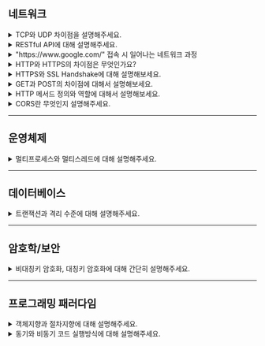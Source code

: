 
## 네트워크
<details>
  <summary> TCP와 UDP 차이점을 설명해주세요. </summary>
    <div markdown="1">

TCP는 **Transmission Control Protocol**으로, 전송 제어 프로토콜입니다.<br>
TCP는 신뢰성 있는 데이터 전송을 위해 사용되는 **연결지향 프로토콜**입니다.

UDP는 **User Datagram Protocol**으로 사용자 데이터그램 프로토콜입니다.<br>
UDP는 **빠른 데이터 전송을 중요시**하는 **비연결 프로토콜**입니다.<br>
두 단어 모두에게 존재하는 프로토콜(Protocol)이 디지털 장치간의 서로 통신하고 상호작용하기 위한 규칙의 집합입니다.

**TCP와 UDP의 차이점**은 다음과 같습니다:

**신뢰성**:
- TCP는 데이터 손실이나 순서의 뒤섞임이 발생하지 않습니다.
- UDP는 정확성을 확인하거나 재전송을 요청할 수 없기에 데이터가 손실 되거나 순서가 뒤섞일 수 있습니다.

**연결**:
- TCP는 데이터를 전송하기 전에 연결을 설정하고, 전송 후 연결을 해제합니다. 연결 및 해제과정에서 추가적인 오버헤드는 초래할 수 있으나, 신뢰성 있는 통신을 보장합니다. (오버헤드: 데이터전송 및 처리 과정에서 추가 부담이나 리소스 낭비를 뜻함)
- UDP는 연결 및 해제 단계가 없기에 빠른 전송이 가능하지만 데이터의 무결성을 보장하지 않습니다.

**사용사례**:
- TCP는 주로 이메일, 파일 전송과 같이 신뢰성이 중요한 경우 사용됩니다.
- UDP는 실시간 스트리밍, 온라인 게임, 음성통화 같이 데이터 전송 속도가 중요한 경우 사용됩니다.

![TCP의 3way&4way](https://img1.daumcdn.net/thumb/R1280x0/?scode=mtistory2&fname=https%3A%2F%2Fblog.kakaocdn.net%2Fdn%2FbHoWOZ%2FbtsyQSUDDPR%2FzSvULeIM1LJunmoUVinc4k%2Fimg.png)

"SYN"은 "Synchronize"의 약자로 동기입니다.
"ACK"는 "Acknowledgment"의 약자로 승인입니다.
"FIN"은 "Finish"의 약자로 종료입니다. 그 과정을 리눅스를 통해 3way, 4way인 것이 보입니다.
중간의 P의 경우, 패킷의 약자로 데이터 패킷을 전송하는 과정입니다.

**TCP 패킷의 재전송 과정**:
1. 패킷 송신: 송신자는 여러 개의 패킷으로 나눠 수신자에게 보냄. 각 패킷은 고유한 일련번호를 가지고 있습니다.
2. 패킷 수신: 수신자는 패킷을 받고, 패킷의 일련번호를 확인하여 순서대로 재조립합니다.
3. 패킷 손실 확인: 만약 패킷이 손실되었다고 감지하면, 송신자에게 패킷 손실을 알리기 위한 메시지를 보냅니다.
4. 재전송 요청: 송신자는 손실된 패킷을 재전송하고, 이 패킷의 일련번호를 통해 수신자는 어떤 패킷이 재전송된 것인지 판단할 수 있습니다.
5. 패킷 재전송: 재전송된 패킷은 수신자에게 도착하고 재조립합니다.

**TCP 세션 관리 (연결의 설정과 종료 과정) - Easy Version**:
- 연결 설정 (Handshake): 두 컴퓨터 간의 통신을 먼저 연결 설정해야 합니다. 이 단계를 연결 설정 또는 핸드쉐이크라고 부릅니다.
- 데이터 전송: 연결 설정 후, 데이터를 주고 받을 수 있습니다. A는 작은 조각으로 나눠 B에게 보내면 재조립하여 사용합니다.
- 연결 해제 (Termination): 데이터 통신이 끝난 후, 연결을 해제합니다. A는 B에게 끝내고자 하는 의사를 전달합니다. B는 요청을 수락하고 연결이 종료됩니다.

![TCP의 통신방식](https://img1.daumcdn.net/thumb/R1280x0/?scode=mtistory2&fname=https%3A%2F%2Fblog.kakaocdn.net%2Fdn%2FbaYyaw%2FbtsyPwLxTLK%2FOUwLGVUiHYa0ij2pZNQI8K%2Fimg.png)
- 연결 지향 방식, 패킷 교환방식
- 3way handshaking 으로 연결 4way handshaking으로 해제
- 흐름제어 - 송.수신측의 데이터 처리속도 차이 줄이기 위함, receiver가 현재 상태를 sender에게 피드백해 패킷 수를 조절
- 혼잡 제어 - 송신측의 데이터 전달과 네트워크 데이터 처리 속도 차이를 해결 하기 위함
- 높은 신뢰성- 낮은 성능
- 전이중(각각의 독립된 회선 사용), 점대점(1대1통신) 방식
- 각각의 패킷들은 연결되어있으며 번호가 매겨짐
- 신뢰성있는 전송이 필요할때 사용
- 가변길이 헤더
  
![UDP의 통신방식](https://img1.daumcdn.net/thumb/R1280x0/?scode=mtistory2&fname=https%3A%2F%2Fblog.kakaocdn.net%2Fdn%2F6tEyH%2FbtsyOFvfD9d%2FvQXKydWBR3KTHCKTRvwZc0%2Fimg.png)
- 비연결형 방식, 데이터그램 방식
- 정보를 주고받을떄 신호절차를 가지고 있지 않음
- UDP헤더의 CheckSum 필드로 최소한의 오류 검출
- 낮은 신뢰성 -높은 성
- 각각의 패킷들은 독립되어있다
- 빠른 전송이 필요할때 사용
- 고정 길이 헤더
- 일반적으로는 저런 내용이지만 UDP는 커스터마이징이 가능하며 개발자의 역량에 따라서 UDP를 이용해 TCP와 비슷한 신뢰성 가지게 할 수 있음 ex) QUIC
  </div>
</details>

<details>
  <summary> RESTful API에 대해 설명해주세요. </summary>
  <div markdown="1">

### REST란?
**REpresentational State Transfer** 의 약자로, 네트워크 상의 Client와 Server 사이의 통신 방식 중 하나입니다. REST는 **자원 (resource)의 표현 (representation)을 통한 상태 전달**을 의미하며, SW에서 관리하는 모든 것을 자원으로 정의하고, 해당 자원의 정보를 주고 받는 방식입니다.

![RESTful API](https://blog.kakaocdn.net/dn/RoRYS/btszvcF6bDZ/sKKc6iCtUTsOJssIOBMsLK/img.png)

#### 정의
- 자원: 해당 SW가 관리하는 모든 것 (문서, 그림, 데이터 등)
- 표현: 그 자원을 표현하기 위한 이름 (예: 학생 정보가 자원이라면 ‘students’ 등)
- 상태 전달: 데이터가 요청되는 시점에 자원의 상태를 전달 (JSON 혹은 XML)

#### 개념
- 어떤 자원에 대해 CRUD 연산을 수행하기 위해 URI (Resource)로 GET, POST 등의 방식 (Method)을 사용하여 요청을 보내면, 요청을 위한 자원은 특정한 형태 (Representation of Resource)로 표현
- URI: Uniform Resource Locator로 인터넷 상 자원의 위치
- URL: Uniform Resource Identifier로 인터넷 상의 자원을 식별하기 위한 문자열의 구성

![URL과 URI](https://img1.daumcdn.net/thumb/R1280x0/?scode=mtistory2&fname=https%3A%2F%2Fblog.kakaocdn.net%2Fdn%2Fcx4Kdb%2FbtszyH50wNO%2FJIyzskvsS9KJTbJmTK0hsK%2Fimg.png)

#### 구성 요소
- 자원 (Resource) - URI
  - 모든 자원에는 고유한 ID가 존재하고, 이 자원은 Server에 존재함
  - 자원을 구별하는 ID는 '/exgroups/:exgroup_id'와 같은 HTTP URI 임
  - Client는 URI를 이용해 자원을 지정하고 해당 자원의 상태(정보)에 대한 조작을 Server에 요청
- 행위 (Verb) - Method
  - HTTP 프로토콜의 Method(GET, POST, PUT, PATCH, DELETE)를 사용
- 표현 (Representation of Resource)
  - Client와 Server가 데이터를 주고받는 형태로 JSON, XML, TEXT, RSS 등이 있음
  - JSON, XML을 통해 데이터를 주고 받는 것이 일반적
- Server-Client (서버-클라이언트 구조)
  - 자원이 있는 쪽이 Server, 자원을 요청하는 쪽이 Client가 됩니다.
  - REST Server: API를 제공하고 비즈니스 로직 처리 및 저장을 책임집니다.
  - Client: 사용자 인증이나 context(세션, 로그인 정보) 등을 직접 관리하고 책임집니다.
  - 서로 간 의존성이 줄어듭니다.

#### Stateless (무상태)
- HTTP 프로토콜은 Stateless Protocol이므로 REST 역시 무상태성을 가집니다.
- Client의 context를 Server에 저장하지 않음
- 세션과 쿠키와 같은 context 정보를 신경쓰지 않아도 되므로 구현이 단순화됩니다.
- Server는 각각의 요청을 완전히 별개의 것으로 인식하고 처리
- 각 API 서버는 Client의 요청만을 단순 처리
- 이전 요청이 다음 요청의 처리에 연관되어서는 안 됨
- 물론 이전 요청이 DB를 수정하여 DB에 의해 바뀌는 것은 허용
- Server의 처리 방식에 일관성을 부여하고 부담이 줄어들며, 서비스의 자유도가 높아집니다.

#### Cacheable (캐시 처리 가능)
- 웹 표준 HTTP 프로토콜을 그대로 사용하므로 웹에서 사용하는 기존의 인프라를 그대로 활용 가능
- HTTP가 가진 가장 강력한 특징 중 하나인 캐싱 기능을 적용할 수 있음
- HTTP 프로토콜 표준에서 사용하는 Last-Modified 태그나 E-Tag를 이용하면 캐싱 구현이 가능
- 대량의 요청을 효율적으로 처리하기 위해 캐시가 요구됨
- 캐시 사용을 통해 응답 시간이 빨라지고 REST Server 트랜잭션이 발생하지 않기 때문에 전체 응답 시간, 성능, 서버의 자원 이용률을 향상시킬 수 있음

#### Layered System (계층화)
- Client는 REST API Server만 호출
- REST Server는 다중 계층으로 구성될 수 있음
- API Server는 순수 비즈니스 로직을 수행하고 그 앞단에 보안, 로드 밸런싱, 암호화, 사용자 인증 등을 추가하여 구조상의 유연성을 제공
- 로드 밸런싱, 공유 캐시 등을 통해 확장성과 보안성을 향상시킬 수 있음
- PROXY, 게이트웨이 같은 네트워크 기반의 중간 매체를 사용할 수 있음

#### Code-On-Demand (optional)
- Server로부터 스크립트를 받아서 Client에서 실행
- 반드시 충족할 필요는 없음

#### Uniform Interface (인터페이스 일관성)
- URI로 지정한 Resource에 대한 조작을 통일되고 한정적인 인터페이스로 수행
- HTTP 표준 프로토콜에 따르는 모든 플랫폼에서 사용이 가능
- 특정 언어나 기술에 종속되지 않음

#### 설계 기본 규칙
- URI는 자원을 표현해야함
- 동사보다는 명사, 대문자보다는 소문자 이용
- 도큐먼트 이름 = 단수 명사 이용
- 컬렉션 이름 = 복수 명사 이용
- 스토어 이름 = 복수 명사 이용
- 자원에 대한 행위는 HTTP Method로 표현
- URI에 Method가 들어가면 안됨
- URI에 행위에 대한 동사 표현이 들어가면 안됨
- 경로 부분 중 변하는 부분은 유일 값으로 대체함 (예: id)
- 마지막 문자로 / 를 넣지 않음
- 불가피하게 긴 경로를 사용할 경우 (-)을 사용해 가독성을 높이며 (_)은 이용하지 않음
- 확장자는 URI에 포함하지 않음

#### REST 아키텍처 스타일을 따르는 API
- REST API

#### REST 아키텍처를 완전하게 따라 만들어진 API
- RESTful API

#### REST 아키텍처를 구현하는 웹 서비스
- RESTful 웹 서비스

#### 예시 코드
```javascript
const express = require('express');
const app = express();
app.use(express.json());

let books = [
  { id: 1, title: 'Book 1', author: 'Author 1'},
  { id: 2, title: 'Book 2', author: 'Author 2'},
  { id: 3, title: 'Book 3', author: 'Author 3'}
];

app.get('/books', (req, res) => {
  res.json(books);
});

app.get('/books/:id', (req, res) => {
  const book = books.find(b => b.id === parseInt(req.params.id));
  if (!book) res.status(404).send('The book with the given ID was not found.');
  res.send(book);
});

app.post('/books', (req, res) => {
  const book = {
    id: books.length + 1,
    title: req.body.title,
    author: req.body.author
  };
  books.push(book);
  res.send(book);
});

app.put('/books/:id', (req, res) => {
  const book = books.find(b => b.id === parseInt(req.params.id));
  if (!book) res.status(404).send('The book with the given ID was not found.');

  book.title = req.body.title;
  book.author = req.body.author;

  res.send(book);
});

app.delete('/books/:id', (req, res) => {
  const book = books.find(b => b.id === parseInt(req.params.id));
  if (!book) res.status(404).send('The book with the given ID was not found.');

  const index = books.indexOf(book);
  books.splice(index, 1);

  res.send(book);
});

const port = process.env.PORT || 3000;
app.listen(port, () => console.log(`Listening on port ${port}...`));
```

# REST 아키텍처 원칙에 따른 API 구현

이 코드는 **REST 아키텍처 원칙**을 따르는 API를 구현하고 있습니다. RESTful API의 핵심 원칙은 **자원(Resource)**, **행위(Verb)**, **표현(Representation)** 입니다.

## 자원(Resource)

이 코드에서 자원은 **책(Book)** 입니다. 각 책은 고유한 ID를 가지며, 이를 통해 책을 식별하고 접근할 수 있습니다.

## 행위(Verb)

HTTP 메서드(GET, POST, PUT, DELETE)를 사용하여 책에 대한 CRUD 연산을 수행합니다.

- `GET /books`: 모든 책의 목록을 가져옵니다.
- `GET /books/:id`: 특정 ID의 책을 가져옵니다.
- `POST /books`: 새로운 책을 추가합니다.
- `PUT /books/:id`: 특정 ID의 책 정보를 업데이트합니다.
- `DELETE /books/:id`: 특정 ID의 책을 삭제합니다.

## 표현(Representation)

클라이언트와 서버가 데이터를 주고받는 형태입니다. 이 코드에서는 **JSON 형식**으로 데이터를 주고받습니다.

또한, 이 코드는 **Stateless(무상태성) 원칙**도 따르고 있습니다. 각 요청은 독립적으로 처리되며, 서버는 클라이언트의 상태 정보를 저장하지 않습니다. 따라서 이 코드는 REST 아키텍처 원칙에 따라 설계된 API입니다. 이러한 방식은 클라이언트와 서버 간의 상호작용을 단순화하고, 확장성과 유연성을 제공합니다. 이것이 위의 코드가 RESTful API로 설계된 이유입니다.


  </div>
</details>

<details>
  <summary> "https://www.google.com/" 접속 시 일어나는 네트워크 과정 </summary>
    <div markdown="1">

![그림](https://velog.velcdn.com/images%2Feassy%2Fpost%2F0abf8e1b-ac94-4db5-a607-ead0d271fec5%2F%E1%84%89%E1%85%B3%E1%84%8F%E1%85%B3%E1%84%85%E1%85%B5%E1%86%AB%E1%84%89%E1%85%A3%E1%86%BA%202021-10-19%20%E1%84%8B%E1%85%A9%E1%84%92%E1%85%AE%206.52.09.png)

1. **URL 파싱 및 HTTP 요청 생성**: 브라우저가 **URL을 해석**하여 HTTP 요청 메시지를 생성하고, 이를 운영체제에 **전송 요청**합니다. 이 과정은 사용자가 입력한 웹 주소를 분석하여 적절한 요청 형식으로 변환하는 것을 포함합니다.

2. **DNS 룩업**: **도메인 이름을 IP 주소로 변환하기 위해 DNS 룩업**을 수행합니다. 크롬과 같은 브라우저는 이 과정에서 먼저 로컬의 hosts 파일과 DNS 캐시를 확인합니다, 웹 사이트의 주소를 네트워크에서 식별할 수 있는 숫자 형태로 변환하는 과정입니다.

3. **프로토콜 스택을 통한 패킷 처리**: 운영체제 내의 프로토콜 스택이 **HTTP 요청을 네트워크 패킷으로 변환**하고 제어 정보를 추가합니다. 이 단계에서는 데이터를 네트워크를 통해 전송하기 위해 패킷으로 캡슐화하는 과정이 포함됩니다.

4. **LAN 어댑터를 통한 전송**: LAN 어댑터가 패킷을 **전기 신호로 변환**하여 **네트워크로 송출**합니다. 이는 디지털 신호를 물리적 네트워크를 통해 전송할 수 있는 형태로 변환하는 과정입니다.

5. **인터넷 접속 경로를 통한 이동**: 패킷은 **스위칭 허브를 거쳐 ISP를 통해 인터넷으로 전송**됩니다. 이 단계는 데이터가 인터넷 서비스 제공자(ISP)를 통해 전 세계의 다른 네트워크로 이동하는 과정을 포함합니다.

6. **인터넷의 핵심부를 통한 전달**: 패킷은 여러 고속 **라우터**를 거쳐 인터넷의 핵심부를 통과하여 **목적지로 이동**합니다. 이 과정에서는 데이터가 인터넷의 다양한 네트워크 노드를 통해 최종 목적지까지 전달되는 경로를 따릅니다.

7. **목적지 LAN 도착 및 검사**: 패킷은 목적지의 **LAN에 도착하며, 방화벽에서 검사 후** 필요한 경우 캐시 **서버로 이동**합니다. 이는 네트워크 보안을 위한 필터링 과정과 캐싱을 통한 효율적인 데이터 처리를 포함합니다.

8. **웹 서버에서의 처리**: 웹 서버는 프로토콜 스택을 통해 **패킷을 추출, 메시지를 복원**하고, 웹 서버 애플리케이션으로 전달합니다. 이 단계는 웹 서버가 네트워크 패킷을 받아 원래의 HTTP 요청으로 변환하는 과정입니다.

9. **응답 데이터 작성 및 회송**: 웹 서버 애플리케이션은 요청에 대한 응답 데이터를 작성하여 클라이언트로 다시 보냅니다. 이 응답은 사용자의 브라우저로 돌아가는 같은 경로를 통해 전송됩니다. 이 과정은 웹 페이지나 다른 웹 콘텐츠를 사용자에게 전달하는 것을 포함합니다.

  </div>
</details>

<details>
  <summary> HTTP와 HTTPS의 차이점은 무엇인가요? </summary>
    <div markdown="1">

**HTTP**(Hypertext Transfer Protocol)는 **클라이언트와 서버 간 통신을 위한 통신 규칙** 또는 **프로토콜**입니다. 사용자가 웹 사이트를 방문하면 사용자 브라우저가 웹 서버에 HTTP 요청을 전송하고 웹 서버는 HTTP 응답으로 응답합니다. 웹 서버와 사용자 브라우저는 데이터를 일반 텍스트로 교환합니다. 간단히 말해 **HTTP 프로토콜은 네트워크 통신을 작동하게 하는 기본 기술입니다.**

이름에서 알 수 있듯이 **HTTPS**(Hypertext Transfer Protocol **Secure**)는 HTTP의 확장 버전 또는 더 안전한 버전입니다. HTTPS에서는 브라우저와 서버가 **데이터를 전송하기 전에 안전하고 암호화된 연결을 설정**합니다.

HTTPS는 **SSL(Secure Socket Layer)** 프로토콜을 이용하여 **데이터를 암호화**합니다. 이를 통해 데이터를 전송하는 과정에서 중간에 제3자가 데이터를 가로채더라도 데이터를 해독할 수 없습니다.

**SSL**은 **웹사이트와 브라우저 사이**에 **전송되는 데이터를 암호화**하여 **인터넷 연결을 보호**하기 위한 **표준 기술**입니다. **SSL은 공개키 암호화 방식**을 사용합니다. 이 방식은 데이터를 암호화하는 공개키와 데이터를 복호화하는 개인키를 사용합니다. 이를 통해 데이터를 안전하게 전송할 수 있습니다.

HTTPS를 사용하면, 사용자가 웹사이트에 로그인하거나 개인정보를 입력하는 등의 작업을 할 때, 제3자가 정보를 가로채어 악용하는 것을 방지할 수 있습니다.

  </div>
</details>

<details>
  <summary> HTTPS와 SSL Handshake에 대해 설명해보세요. </summary>
    <div markdown="1">

**HTTPS**는 HTTP 프로토콜에 **보안 계층을 추가한 것**입니다. 
**SSL(Secure Sockets Layer)** 는 보안용 프로토콜에 사용되는 암호화 기술입니다. 

**SSL Handshake**는 SSL/TLS 프로토콜에서 사용되는 과정으로, **클라이언트와 서버 간의 보안 연결을 설정하는 과정**입니다.

1. 클라이언트가 서버에 접속하면, 서버는 클라이언트에게 공개키를 전송합니다.
2. 클라이언트는 이 공개키를 사용하여 랜덤한 대칭키를 암호화하여 서버에 전송합니다.
3. 서버는 이 암호화된 대칭키를 자신의 개인키를 사용하여 복호화합니다.
4. 이후 클라이언트와 서버는 이 대칭키를 사용하여 암호화된 통신을 수행합니다.

이러한 보안 프로토콜은 인터넷 상에서 데이터를 안전하게 전송하기 위해 필수적입니다.

  </div>
</details>

<details>
  <summary> GET과 POST의 차이점에 대해서 설명해보세요. </summary>
    <div markdown="1">

HTTP 프로토콜에서 GET과 POST는 두 가지 주요한 요청 방식입니다. 
GET은 **서버로부터 데이터를 요청**하는 데 사용되며, **URL에 쿼리 문자열을 포함**합니다. 
반면, POST는 **서버에 데이터를 제출하는 데 사용**되며, **HTTP 요청의 본문에 데이터를 포함**합니다.

GET과 POST의 차이점은 다음과 같습니다:

- GET 요청에서는 URL에 쿼리 문자열을 포함하여 데이터를 전송합니다. 반면, POST 요청에서는 HTTP 요청의 본문에 데이터를 포함하여 전송합니다. 예를 들어, GET 요청에서는 https://example.com/search?q=apple과 같이 URL에 데이터를 포함하여 검색 결과를 요청할 수 있습니다. 반면, POST 요청에서는 HTTP 요청의 본문에 데이터를 포함하여 로그인 정보나 회원가입 정보 등을 서버에 제출할 수 있습니다.
- GET 요청은 북마크할 수 있지만, POST 요청은 북마크할 수 없습니다. 이는 GET 요청에서는 URL에 데이터가 포함되어 있어 북마크를 통해 다시 접속하면 동일한 데이터를 요청할 수 있기 때문입니다. 반면, POST 요청에서는 URL에 데이터가 포함되어 있지 않아 북마크를 통해 다시 접속하면 동일한 데이터를 제출할 수 없습니다.
- GET 요청은 URL 길이 제한이 있습니다. 반면, POST 요청은 데이터 길이에 대한 제한이 없습니다.
- GET 요청은 데이터를 요청하는 데 사용되며, 데이터를 수정하지 않습니다. 반면, POST 요청은 데이터를 생성하거나 수정하는 데 사용됩니다.

PUT, DELETE, HEAD, OPTIONS, CONNECT, TRACE 등의 다른 HTTP 메서드도 있지만, GET과 POST가 가장 많이 사용됩니다.

참고로, GET 요청은 민감한 데이터를 다룰 때 사용해서는 안 됩니다.
이유는 GET요청은 쿼리 문자열은 URL에 노출되어 보안상 취약하고 브라우저에 기록을 남기기 때문입니다.

  </div>
</details>

<details>
  <summary> HTTP 메서드 정의와 역할에 대해서 설명해보세요. </summary>
    <div markdown="1">

**HTTP(HyperText Transfer Protocol)**는 클라이언트와 서버 간의 통신을 위한 프로토콜입니다.

**HTTP 요청 메서드**는 **주어진 리소스에 수행하길 원하는 행동을 나타냅니다.**

각각의 메서드는 서로 다른 의미를 구현하지만, 일부 기능은 메서드 집합 간에 서로 공유하기도 합니다.

이를테면, GET 메서드는 특정 리소스의 표시를 요청하고, POST 메서드는 특정 리소스에 엔티티를 제출할 때 쓰입니다.

HTTP 요청 메서드는 다음과 같습니다:

- GET: 특정 리소스의 표시를 요청합니다. GET을 사용하는 요청은 오직 데이터를 받기만 합니다.
- POST: 특정 리소스에 엔티티를 제출할 때 쓰입니다. 이는 종종 서버의 상태의 변화나 부작용을 일으킵니다.
- PUT: 목적 리소스 모든 현재 표시를 요청 payload로 바꿉니다.
- PATCH: 리소스의 부분만을 수정하는 데 쓰입니다.
- DELETE: 특정 리소스를 삭제합니다.

---

- HEAD: GET 메서드의 요청과 동일한 응답을 요구하지만, 응답 본문을 포함하지 않습니다.
- CONNECT: 목적 리소스로 식별되는 서버로의 터널을 맺습니다.
- OPTIONS: 목적 리소스의 통신을 설정하는 데 쓰입니다.
- TRACE: 목적 리소스의 경로를 따라 메시지 loop-back 테스트를 합니다.

**HTTP 요청 메서드는 클라이언트가 서버에게 요청을 보낼 때 사용됩니다.** 이를테면, GET 메서드를 사용하여 웹 페이지를 요청하면, 서버는 해당 페이지의 HTML 코드를 응답으로 보내줍니다. 이와 같이, HTTP 요청 메서드는 클라이언트와 서버 간의 통신을 가능하게 합니다.

  </div>
</details>

<details>
  <summary> CORS란 무엇인지 설명해주세요. </summary>
    <div markdown="1">

**CORS**는 "Cross-Origin Resource Sharing"의 약자로, **웹에서 다른 출처(도메인, 프로토콜, 포트)의 자원에 접근할 수 있도록 하는 보안 메커니즘**입니다.

- "Cross-Origin Resource Sharing"을 합쳐서 해석하면, "다른 출처(Origin)의 자원(Resource)을 웹 페이지에서 공유(Sharing)할 수 있도록 허용하는 것”

간단하게 말해서, **웹 페이지는 기본적으로 같은 출처에서만 데이터를 불러오도록 제한**되어 있습니다. 이는 보안상의 이유 때문인데, 다른 출처에서 스크립트나 데이터를 불러오는 것이 허용되면 해커들이 악의적인 코드를 심을 수 있기 때문입니다.

그런데 웹 개발을 하다 보면 때때로 다른 출처의 데이터나 자원이 필요한 경우가 있습니다. 예를 들어, 당신이 만든 웹사이트가 [](http://mywebsite.com/)[http://mywebsite.com](http://mywebsite.com) 이고, 당신이 다른 사이트 [](http://api.othersite.com/)[http://api.othersite.com](http://api.othersite.com) 에서 제공하는 데이터를 사용하고 싶을 때입니다. 이**때 CORS 정책이 없다면 보안상의 이유로 이러한 요청은 차단**됩니다.

CORS는 이러한 문제를 해결하기 위해 만들어졌습니다. **서버에서 특정 HTTP 헤더를 설정하면, 브라우저는 이를 감지하고 다른 출처의 자원에 대한 접근을 허용하게 됩니다.**

즉, **CORS는 안전한 방법으로 다른 출처의 자원을 사용할 수 있게 해주는 규칙이자 시스템**이라고 할 수 있습니다.

다음은 node.js에서 cors를 사용하는 간단한 예시 코드

```jsx
// npm install express cors

---

const express = require('express');
const cors = require('cors');

const app = express();

// CORS 미들웨어를 사용하여 모든 요청에 대해 CORS를 허용합니다.
app.use(cors());

// 예시 라우트
app.get('/data', (req, res) => {
    res.json({ message: 'Hello World' });
});

// 서버를 3000 포트에서 실행합니다.
app.listen(3000, () => {
    console.log('Server running on port 3000');
});
```

  </div>
</details>

---

## 운영체제

<details>
<summary> 멀티프로세스와 멀티스레드에 대해 설명해주세요. </summary>
<div markdown="1">

![멀티프로세스VS멀티스레드](https://img1.daumcdn.net/thumb/R1280x0/?scode=mtistory2&fname=https%3A%2F%2Fblog.kakaocdn.net%2Fdn%2FcLeuBN%2FbtszzIFjtP3%2FVtysBpPVKh53hqbmWx0uZ1%2Fimg.png)
 
 **개인적으로 멀티프로세스와 멀티스레드를 한방에 이해 시켜준 이미지**
 **멀티 프로레스(크롬) VS 멀티 스레드 (익스플로어)**

![프로세스](https://img1.daumcdn.net/thumb/R1280x0/?scode=mtistory2&fname=https%3A%2F%2Fblog.kakaocdn.net%2Fdn%2Fc9FvPh%2FbtszzKb8NMM%2FMTZoVCWQ2VBMa9YN0eP4kk%2Fimg.png)
![작업관리](https://img1.daumcdn.net/thumb/R1280x0/?scode=mtistory2&fname=https%3A%2F%2Fblog.kakaocdn.net%2Fdn%2FBP5ib%2FbtszC4UrBxh%2FOh5yPSfE9jKveFJsCCEXb0%2Fimg.png)

**프로세스는 운영체제로부터 자원을 할당받는 작업의 단위**

<br>

**프로세스의 특징**
- 프로세스는 각각 독립된 메모리 영역(Code, Data, Stack, Heap의 구조)을 할당받는다.
- 기본적으로 프로세스당 최소 1개의 스레드(메인 스레드)를 가지고 있다. 각 프로세스는 별도의 주소 공간에서 실행되며, 한 프로세스는 다른 프로세스의 변수나 자료구조에 접근할 수 없다.
- 한 프로세스가 다른 프로세스의 자원에 접근하려면 프로세스 간의 통신(IPC, inter-process communication)을 사용해야 한다. Ex. 파이프, 파일, 소켓 등을 이용한 통신 방법 이용

| 항목 | 프로그램 | 프로세스 |
| --- | --- | --- |
| 정의 | 어떤 작업을 하기 위해 실행할 수 있는 파일 | 실행되어 작업 중인 컴퓨터 프로그램 |
| 상태 | 파일이 저장 장치에 있지만 메모리에는 올라가 있지 않은 정적인 상태 | 메모리에 적재되고 CPU 자원을 할당받아 프로그램이 실행되고 있는 상태 |
| 요약 | 그냥 코드 덩어리 | 그 코드 덩어리를 실행한 것 |

![스레드](https://img1.daumcdn.net/thumb/R1280x0/?scode=mtistory2&fname=https%3A%2F%2Fblog.kakaocdn.net%2Fdn%2FbbcJ4D%2FbtszCeQ2sD7%2FMpytRcp7gKqafJCwTmXek1%2Fimg.png)

**스레드는 프로세스가 할당받은 자원을 이용하는 실행의 단위 (= 프로세스 내에서 실행되는 여러 흐름의 단위)**

<br>

**스레드의 특징**
- 스레드는 프로세스 내에서 각각 Stack만 따로 할당받고 Code, Data, Heap 영역은 공유한다.
- 스레드는 한 프로세스 내에서 동작되는 여러 실행의 흐름으로, 프로세스 내의 주소 공간이나 자원들(힙 공간 등)을 같은 프로세스 내에 스레드끼리 공유하면서 실행된다.
- 각각의 스레드는 별도의 레지스터와 스택을 갖고 있지만, 힙 메모리는 서로 읽고 쓸 수 있다.
- 한 스레드가 프로세스 자원을 변경하면, 다른 이웃 스레드(sibling thread)도 그 변경 결과를 즉시 볼 수 있다.

<br>
<br>

#### 멀티프로세스와 멀티스레드
**멀티 프로세싱 (Multiprocessing)은 다수의 프로세서로 다수의 "프로세스"를 협력적으로 동시에 처리하는 것입니다.** 
<br>

**멀티스레딩 (Multithreading)은 하나의 프로세스 안에서 여러 개의 실행 흐름 (스레드)을 두는 방식으로 여러 실행을 동시에 실행하도록 하나의 프로세스를 운영하는 방식입니다.**

![멀티프로세스VS멀티스레드](https://img1.daumcdn.net/thumb/R1280x0/?scode=mtistory2&fname=https%3A%2F%2Fblog.kakaocdn.net%2Fdn%2FcLeuBN%2FbtszzIFjtP3%2FVtysBpPVKh53hqbmWx0uZ1%2Fimg.png)

### [크롬]

**멀티 프로세스의 장점**
1. 안정성 : 하나의 프로세스가 죽어도 다른 프로세스에 영향을 미치지 않습니다.
2. 보안: 각 프로세스는 자신의 메모리 공간을 가지고 있어 다른 프로세스의 메모리에 접근할 수 없습니다.
<br>

**멀티 프로세스의 단점**
1. 시스템 자원 소모: 각 프로세스는 자신만의 메모리 공간을 가지므로, 메모리를 많이 소모합니다.
2. IPC(Inter-Process Communication)가 필요합니다.

<details>
<summary>IPC(프로세스 간 통신)</summary>

IPC(Inter-Process Communication)가 필요한 이유를 멀티프로세스의 단점으로 볼 수 있는 주요 이유는 다음과 같습니다:

- 복잡성: IPC는 프로세스 간에 데이터를 전송하고 동기화하는 복잡한 메커니즘이 필요합니다. 이로 인해 프로그램의 설계와 구현이 복잡해질 수 있습니다.
- 성능 저하: IPC를 통한 데이터 전송은 프로세스 내부에서 데이터를 전송하는 것보다 더 많은 시간과 자원을 소모합니다. 따라서, IPC를 많이 사용하는 멀티프로세스 시스템은 성능 저하를 경험할 수 있습니다.
- 동기화 문제: 여러 프로세스가 동시에 같은 자원에 접근하려고 할 때 발생하는 동기화 문제를 해결하기 위해 추가적인 메커니즘이 필요합니다. 이는 프로그램의 복잡성을 더욱 증가시키며, 잘못 관리되면 데이터 불일치와 같은 문제를 초래할 수 있습니다.

따라서, IPC가 필요한 멀티프로세스 시스템은 이러한 단점들로 인해 개발 및 유지보수가 어렵고, 성능 저하를 경험할 수 있습니다. 이러한 이유로 IPC의 필요성을 멀티프로세스의 단점으로 볼 수 있습니다.

</details>


### [익스플로어]

**멀티 스레드의 장점**
1. 시스템 자원 소모가 적습니다.
2. IPC가 필요하지 않습니다.
   
<br>

**멀티 프로세스의 단점**
1. 안정성: 하나의 스레드가 죽으면 전체 프로세스가 영향을 받습니다.
2. 보안: 각 스레드는 자신이 속한 프로세스의 메모리 공간을 공유하므로, 다른 스레드가 메모리에 접근할 수 있습니다.

</div>
</details>

---

## 데이터베이스
<details>
<summary> 트랜잭션과 격리 수준에 대해 설명해주세요. </summary>
<div markdown="1">

#### 정의
**트랜잭션(Transaction)** 은 **데이터베이스의 상태를 변환시키는 하나의 논리적 기능을 수행하기 위한 작업의 단위** 또는 **한꺼번에 모두 수행되어야 할 일련의 연산** 들을 의미합니다.

```
// 트랜잭션 시작
BEGIN TRAN

//변경할 쿼리문
UPDATE tbl_admin
SET nickname = "babo"
WHERE no= 1;

//결과 확인해 본 후
select * from tbl_admin

//성공 처리
COMMIT TRAN
//실패 처리
ROLLBACK TRAN
```

이론공부만 하던 시절에는 와닿지 않았던 개념이었는데, 현업에서 사용하게 되어서 CS의 주제로 선정하게 되었다.
위의 쿼리문 처럼 변경을 시작하기 전에 **" BEGIN TRAN "** 을 실행하고, **변경하는 쿼리문** 을 실행한다.
잘 변경되었나 확인해보고, 잘 못 변경되었다면 **ROLLBACK**, 잘 되었다면 **COMMIT**을 실행시킨다.

#### 주요목적

**트랜잭션의 주요 목적**은 **데이터의 무결성과 일관성을 보장**하는 것입니다. 여러 작업을 단일 트랜잭션으로 그룹화하여 트랜잭션 내의 모든 작업이 성공적으로 실행되거나 아무 것도 실행되지 않도록 할 수 있습니다.

<br>

**트랜잭션**은 신뢰할 수 있고 일관된 데이터 처리를 보장하는 **ACID속성**을 따릅니다. 트랜잭션은 원자성(Atomicity), 일관성(Consistency), 독립성(Isolation), 지속성(Durability)의 4가지 특징을 가집니다.

1. 원자성은 트랜잭션이 데이터베이스에 모두 반영되던가, 아니면 전혀 반영되지 않아야 한다는 것을 의미
2. 일관성은 트랜잭션의 작업 처리 결과가 항상 일관성이 있어야 한다는 것을 의미
3. 독립성은 둘 이상 트랜잭션이 동시 실행시, 어떤 트랜잭션이라도 다른 트랜잭션 연산에 끼어들 수 없다는 점을 의미
4. 지속성은 트랜잭션이 성공적으로 완료됬을 경우, 결과는 영구적으로 반영되어야 한다는 점

<br>

[ "트랜잭션에서 ACID 속성을 따른다"는 것은 원자성, 일관성, 독립성, 지속성을 최대한 지키려고 노력한다는 것을 의미"]

#### 트랜잭션의 격리수준 4단

- 트랜잭션 **격리수준(isolation level)** 이란 **동시에 DB에 접근할 때, 그 접근을 어떻게 제외할지에 대한 설정**
- 동시에 여러 트랜잭션이 처리될 때, 트랜잭션끼리 얼마나 서로 고립되어 있는지를 나타내는 것. **즉, 특정 트랙잭션이 다른 트랜잭션이 변경한 데이터를 볼 수 있도록 허용할지 말지를 결정하는 것**

#### 격리 수준 단계
1. READ UNCOMMITED
2. READ COMMITED
3. REPEATABLE READ
4. SERIALIZABLE
<br>
- 격리 수준 증가할 수록 일관성은 증가하지만 동시성은 감소
- 일반적인 DB 서비스는 READ COMMITED 또는 REPEATABLE READ 중 하나를 선택(oracle = READ COMMITED, mysql = REPEATABLE READ)

### 1. READ-UNCOMMITED

![READ-UNCOMMITED](https://img1.daumcdn.net/thumb/R1280x0/?scode=mtistory2&fname=https%3A%2F%2Fblog.kakaocdn.net%2Fdn%2Fbtm4xu%2FbtszKdwy2Ra%2FfDbkMxXUb4TP8UT61tz3Y1%2Fimg.png)

- 변경사항을 커밋하기 전에 다른 트랜잭션에서 조회할 수 있는 수준 (일반적으로 사용되지 않음)

- Dirty Read, Repeatable Read, Phantom Read 문제도 발생할 수 있음.

### 2. READ-COMMITED

![READ-COMMITED](https://img1.daumcdn.net/thumb/R1280x0/?scode=mtistory2&fname=https%3A%2F%2Fblog.kakaocdn.net%2Fdn%2FwmHZD%2FbtszHH6gDv5%2F4aEpAlMuXZkkgxrtYxn19K%2Fimg.png)

- 어떤 트랜잭션의 변경내용이 커밋이 완료된 데이터만 다른 트랜잭션에서 조회 가능. 트랜잭션이 이루어지는동안 다른 사용자는 해당 데이터에 접근이 불가능.

- 커밋전에 조회가 됨으로 VALUE(값)의 오류가 발생할 수 있음

- 이 격리수준은 Oracle DBMS 에서 기본으로 사용하고 있으며, 대중적으로 가장 많이 선택되는 격리수준

- 결제 기능과 같은 금전적인 처리와 연결된 기능이라면 문제가 발생할 수 있음

-  ‘Dirty Read’ 문제는 해결, 'Non-Repeatable Read’와 ‘Phantom Read’ 문제는 발생할 수 있음.


### 3. REPETABLE READ

![REPETABLE READ](https://img1.daumcdn.net/thumb/R1280x0/?scode=mtistory2&fname=https%3A%2F%2Fblog.kakaocdn.net%2Fdn%2FLYt9e%2FbtszF2p0mbv%2FiKPfx7Df23KOYXbTDxMYTK%2Fimg.png)


- 트랜잭션이 시작되기 전에 커밋된 내용에 대해서만 조회할 수 있는 격리수준. 트랜잭션이 완료될 때 까지 SELECT 쿼리가 사용되는 모든 데이터에 Shared Lock(공유 락)이 걸리는 계층. (VALUE의 오류가 발생할 수 없음)

- 원래 존재하지 않았던 컬럼이 조회될 수 있음 (Phantom Read)

- 대신 나머지 현상 사라짐

### 4. SERIALIZABLE

- 한 트랜잭션에서 사용하는 데이터를 다른 트랜잭션에서 절대 접근할 수 없음.

- 트랜잭션의 ACID 성질이 엄격하게 지켜지지만, 성능은 가장 떨어짐.

- 트랜잭션이 완료될때까지 SELECT 쿼리가 사용되는 모든 데이터에 Shared Lock(공유 락) 이 걸리는 계층

- 가장 엄격한 격리수준으로, 완벽한 읽기 일관성 모드를 제공한다.

- 다른 사용자는 트랜잭션 영역에 해당되는 데이터에 대한 수정 및 입력 불가능

#### 격리수준에서 발생하는 문제

- Dirty Read: 이는 한 트랜잭션이 아직 커밋되지 않은 다른 트랜잭션의 변경 사항을 읽는 현상을 말합니다. 예를 들어, 한 트랜잭션이 데이터를 수정했지만 아직 커밋하지 않았는데, 다른 트랜잭션이 그 변경 사항을 읽는 경우를 말합니다. 이로 인해 데이터의 일관성이 깨질 수 있습니다.
- Non-Repeatable Read: 이는 한 트랜잭션이 동일한 데이터를 두 번 읽었을 때, 그 사이에 다른 트랜잭션이 해당 데이터를 수정하고 커밋하여 두 번째 읽기에서 다른 결과를 얻는 현상을 말합니다. 이로 인해 한 트랜잭션 내에서 데이터의 일관성이 깨질 수 있습니다.
- Phantom Read: 이는 한 트랜잭션이 동일한 쿼리를 두 번 실행했을 때, 그 사이에 다른 트랜잭션이 새로운 행을 삽입하거나 삭제하여 두 번째 쿼리의 결과 집합이 첫 번째와 다른 경우를 말합니다. 이로 인해 한 트랜잭션 내에서 쿼리 결과의 일관성이 깨질 수 있습니다.

</div>
</details>

---

## 암호학/보안
<details>
<summary> 비대칭키 암호화, 대칭키 암호화에 대해 간단히 설명해주세요. </summary>
<div markdown="1">
대칭키 암호화는 암호화와 복호화에 같은 키를 사용하는 암호화 방식입니다.

비대칭키 암호화는 암호화와 복호화에 다른 키를 사용하는 암호화 방식입니다.

### 1. 대칭키(비밀키) 암호화

**장점**: 데이터를 암호화하기 위한 연산이 빨라 대용량 데이터 암호화에 적합, 구현이 용이, 기밀성을 제공
**단점**: 키를 교환해야하는 문제, 탈취 관리 걱정, 사람이 증가할 수록 키 관리가 어려움, 확장성 떨어짐

- 하나의 비밀키를 서버와 클라이언트 모두 함께 사용
- 암호화와 복호화에 같은 키를 사용하는 방식
- 비밀키 하나만 알아내면 암호화된 내용 해킹 가능
- 속도가 빠르다는 장점이 있지만, 키를 교환해야 한다는 문제가 있어서 중간에 탈취 당해 해킹당할 수 있다.
- (위험한 이유: 처음 상대방에게 대칭키를 전송하는 과정에서 탈취당하면 통신 내용 모두 해킹 가능)
- 서로 키를 보관해야 하기 때문에 관리해야 할 키가 방대해질 수 있다.

![대칭키(비밀키)](https://img1.daumcdn.net/thumb/R1280x0/?scode=mtistory2&fname=https%3A%2F%2Fblog.kakaocdn.net%2Fdn%2FGTeWO%2Fbtsy2oZWZpu%2FTuxdc1d3GLkKjLF0shMa3K%2Fimg.png)

**대칭키(비밀키) 암호화의 종류**

- DES(Data Encryption Standard): 64-비트 블록 암호, 56-비트 비밀키 사용
- AES(Advanced Encryption Standard): 128-비트 블록 암호, 안전성 문제로 인해 DES 대체
- 아리아(ARIA): 한국에서 개발된 128-비트 블록 암호
- 시드(SEED): 한국에서 개발된 128-비트 블록 암호

### 2. 비대칭키(공개키) 암호화

**장점**: 키 분배 및 키 관리 용이, 기밀성/인증/부인 방지 기능 제공
**단점**: 속도가 느림, 상대적으로 키의 길이가 길다
  </div>
</details>

---

## 프로그래밍 패러다임
<details>
<summary> 객체지향과 절차지향에 대해 설명해주세요. </summary>
<div markdown="1">
  
## 절차지향 => 객체지향으로 바뀌는 이유

**절차지향 프로그래밍** 이란 물이 위에서 아래로 흐르는 것처럼 순차적인 처리가 중요시 되며, 프로그램 전체가 유기적으로 연결되도록 만드는 프로그래밍 기법으로 대표적인 절차지향 언어는 C언어가 있습니다.
장점은 컴퓨터의 처리구조와 유사해 실행속도가 빠르지만,단점으로 유지보수가 어렵고, 실행 순서가 정해져 있으므로 코드 순서가 바뀌면 동일한 결과를 보장하기 어려우며, 디버깅하기도 어렵습니다.
<br>
하지만 하드웨어의 발전으로, 성능에 조금 부담을 주더라도 큰 단점이 아니게 되었기에 모듈화, 캡슐화해서 개념적으로 접근하는 형태를 갖는 객체지향 프로그래밍이 탄생했습니다.
<br>
**객체 지향 프로그래밍(Object-Oriented Programming, OOP)** 은 프로그램을 객체라는 독립된 단위들의 모임으로 보고 개발하는 것입니다. 객체는 상태와 행위를 가지며, 
서로 메시지를 주고받고 데이터를 처리할 수 있습니다. 이러한 객체들이 서로 상호작용하면서 프로그램을 구성하는 것이 객체 지향 프로그래밍의 핵심입니다
<br>

## 절차지향 프로그래밍 (Procedural Programming)

절차지향 프로그래밍은 프로그램을 물 흐르듯 순차적으로 처리하는 방식으로, 대표적인 절차지향 언어는 C언어입니다.

**장점**:
- 컴퓨터의 처리구조와 유사하여 실행속도가 빠르다.
- 하드웨어의 발전으로 인해 성능 부담이 줄었다.

**단점**:
- 유지보수가 어렵다.
- 실행 순서가 고정되어 코드 순서 변경 시 동일한 결과를 보장하기 어렵다.
- 디버깅이 어렵다.

## 객체지향 프로그래밍 (Object-Oriented Programming, OOP)

객체지향 프로그래밍은 프로그램을 객체라는 독립된 단위들의 모임으로 보고 개발하는 방식입니다. 객체는 상태와 행동을 가지며, 서로 메시지를 주고받고 데이터를 처리할 수 있습니다.

### 객체지향 프로그래밍의 주요 특징:

1. **추상화 (Abstraction)**: 필요한 정보 중심으로 간소화된 모델을 제공합니다.

2. **캡슐화 (Encapsulation)**: 데이터와 기능을 하나로 묶어서 외부에 드러나지 않도록 합니다.

3. **상속성 (Inheritance)**: 클래스가 가진 데이터와 기능을 다른 클래스에 물려줍니다.

4. **다형성 (Polymorphism)**: 하나의 클래스나 메서드가 다양한 방식으로 동작할 수 있도록 합니다.

**장점**:
- 코드 재사용 및 확장 용이.
- 복잡한 프로그램을 객체 단위로 모델링하므로 유지보수가 쉽다.
- 캡슐화로 보안성이 높다.

**단점**:
- 실행 속도가 상대적으로 느리다.
- 메모리 사용량이 많을 수 있다.

### 절차지향 vs. 객체지향:

| 특성        | 절차지향              | 객체지향                |
|-------------|------------------------|--------------------------|
| 접근 방식   | Top-Down               | Bottom-Up                |
| 구성 요소   | 함수                   | 객체                     |
| 접근 제어   | 없음                   | public, protected, private |
| 다형성     | 불가능                | 함수, 생성자, 연산자 등 오버로딩 가능 |
| 상속        | 불가능                | 가능                     |
| 보안성     | 낮음                   | 높음                     |
| 데이터 공유 | 모든 함수 공유          | 객체 간 멤버 함수로만 공유 |

## 요약 및 참고 이미지

- 절차지향은 데이터 중심, 객체지향은 기능 중심입니다.
- 객체지향은 상속, 캡슐화, 다형성을 활용해 코드를 재사용하거나 확장하기 좋습니다.

![절차지향 vs 객체지향)](https://img1.daumcdn.net/thumb/R1280x0/?scode=mtistory2&fname=https%3A%2F%2Fblog.kakaocdn.net%2Fdn%2FcUDYl5%2Fbtsy9hU9Ce4%2FRRTEKUeF9IrR5xUJ7S1Wi1%2Fimg.png)
![절차지향 vs 객체지향)](https://img1.daumcdn.net/thumb/R1280x0/?scode=mtistory2&fname=https%3A%2F%2Fblog.kakaocdn.net%2Fdn%2F2WX4V%2Fbtsy9gIOy1j%2Fxqm4a2LvgwOFxPT4j5XYlK%2Fimg.png)

</div>
</details>

<details>
<summary> 동기와 비동기 코드 실행방식에 대해 설명해주세요. </summary>
  <div markdown="1">

![동기 vs 비동기](https://img1.daumcdn.net/thumb/R1280x0/?scode=mtistory2&fname=https%3A%2F%2Fblog.kakaocdn.net%2Fdn%2FbUe0qA%2FbtszjDWMFQo%2FS1sHuCz8yhoUkYKlIaek41%2Fimg.png)

**동기(Synchronous)** 와 **비동기(Asynchronous)**
- **동기**는 요청을 보낸 후 응답을 받아야지만 다음 동작이 이루어지는 방식이다. 어떠한 태스크를 처리할 동안 나머지 태스크는 대기한다. 실제로 cpu가 느려지는 것은 아니지만 시스템의 전체 효율이 저하된다고 할 수 있다.

![동기식 처리모델](https://img1.daumcdn.net/thumb/R1280x0/?scode=mtistory2&fname=https%3A%2F%2Fblog.kakaocdn.net%2Fdn%2FclMBVS%2Fbtszi7KCodC%2FNqfGUderS41KWxaG9CSUA0%2Fimg.png)

```
function func1(){
	console.log('1');
  func2();
}
function func2(){
	console.log('2');
  func3();
}
function func3(){
	console.log('3');
}

func1();
//결과 1,2,3
```

- **비동기** 는 요청을 보낸 후 응답의 수락 여부와는 상관없이 다음 태스크가 동작하는 방식이다. 자원을 효율적으로 사용할 수 있다. 이때, 비동기 요청시 응답 후 처리할 **Callback 함수** 를 함께 알려준다. 하지만 비동기 처리를 위해 여러 콜백함수를 중첩시키면 **콜백지옥** 이 발생한다. 이를 해결하기 위해 **Promise** 를 도입하였고, **Async / Await**  추가로 도입되었다. (Async / Await는  JavaScript에서 비동기 처리를 동기적인 방식으로 작성하게 해주는 문법)

![비동기식 처리모델](https://img1.daumcdn.net/thumb/R1280x0/?scode=mtistory2&fname=https%3A%2F%2Fblog.kakaocdn.net%2Fdn%2FdZAmIj%2FbtszhvrtLF3%2FaBMUHmCpZjd0WmWdvxlkYk%2Fimg.png)

```
function func1() { 
  setTimeout(function(){
  console.log('1');
  }, 1000);
  func2(); 
} 
function func2() { 
  setTimeout(function() {
    console.log('2');
  }, 500); 
  func3(); 
} 
function func3() { 
  setTimeout(function(){
    console.log('3');
  }, 1500);
}

func1();

//결과 2, 1, 3
```

**동기가 사용되는 예시**
- 파일 시스템에서 파일을 읽는 작업: 파일을 읽은 후 해당 내용으로 작업하는 경우
- 데이터베이스에서 데이터를 읽어오는 작업 : DB에서 데이터를 읽은 후, 그 데이터를 다음 작업을 수행해야 하는 경우 동기처리가 필요함 (반대로 데이터 추출 작업이 빈번한 경우, 비동기식으로 하기도 함)

```
async createCollection(userId: number, name: string) {
try {
  const newBookmark = await this.collectionRepository.insert({
    user_id: userId,
  });
}
```

**비동기가 사용되는 예시**
- 웹 API 호출 : API를 호출하고 기다리는 동안 다른 작업도 수행
- setTimeOut 함수 : 주어진 시간이 지난후 특정함수가 실행되는 함수로 함수가 실행되는동안 다른 작업도 수행

**블로킹과 논블로킹**
- 흐름의 차단 여부를 결정

**블로킹**
- 제어권을 넘겨줌 - 명령이 수행되기 시작하면 프로그램 흐름의 제어권이 명령 수행중인 함수로 넘어감
**논블로킹**
- 제어권을 넘겨주지 않음 - 명령을 시키고 제어권은 여전히 메인이 가지고 있음

![동기비동기 블로킹논블로](https://img1.daumcdn.net/thumb/R1280x0/?scode=mtistory2&fname=https%3A%2F%2Fblog.kakaocdn.net%2Fdn%2Fdt2nzc%2Fbtszhn1l2NQ%2F2mrpkKgUHf4gQm6HycWnBK%2Fimg.png)

- Sync_Block : 위에서 설명한 동기방식과 동일
- Async_Non-Block : 위에서 설명한 비동기방식와 동일
- ***Sync_Non-block : 제어권을 메인에서 가지고 있어 다른일을 수행할 수 있지만 FuncA가 완료되어야만 다음 작업이 가능할때 사용 ex) 게임 로딩, 프로그래스바 - 둘다 제어권은 메인에서 가지고 있으며 로딩바의 작동은 지속적으로 보여지지만 데이터는 계속 로딩되고 있으며 로딩하고 있는 시스템에 계속해서 어느정도 로드 됬는지 조회한 후 로딩이 끝나야 다음 작업으로 넘어간다.***
- Async_Block : 실수나 잘못 구현한 경우가 아닌 경우 sync_block과 차이가 없기에 거의 사용되지 않음. node.js와 MYSQL의 경우 node.js에서 비동기 방식의 쿼리를 보냈을떄 MySQL에서 블로킹을 하기때문에 결국엔 동기처리와 다르지 않게 된다고 한다.
  </div>
</details>





